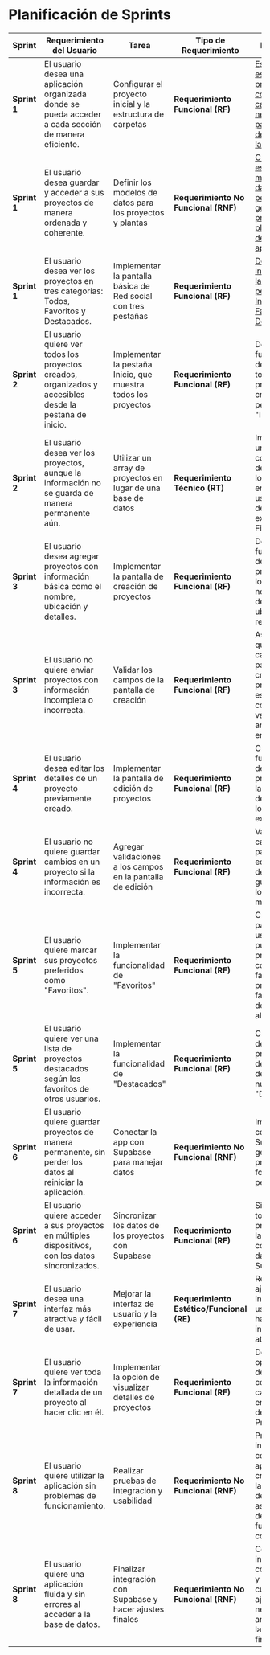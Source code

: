 # Planificación de Sprints

| Sprint | Requerimiento del Usuario | Tarea | Tipo de Requerimiento | Descripción | Desarrollador | Done |
| --- | --- | --- | --- | --- | --- | --- |
| **Sprint 1** | El usuario desea una aplicación organizada donde se pueda acceder a cada sección de manera eficiente. | Configurar el proyecto inicial y la estructura de carpetas | **Requerimiento Funcional (RF)** | [Establecer la estructura del proyecto y configurar las carpetas necesarias para el desarrollo de la app. ](https://github.com/eduardo202020/forestAppPhone/commit/32303301196d0f00a1cb9abba8e362d4bbfcb2c2) | **Jhunior** | [x] |
| **Sprint 1** | El usuario desea guardar y acceder a sus proyectos de manera ordenada y coherente. | Definir los modelos de datos para los proyectos y plantas | **Requerimiento No Funcional (RNF)** | [Crear un esquema o modelo de datos que permita gestionar los proyectos y plantas dentro de la aplicación.](https://github.com/eduardo202020/forestAppPhone/commit/6556ef13b28bd64a2618eb49bd0d2be3f977b23a) | **Piero** | [x] |
| **Sprint 1** | El usuario desea ver los proyectos en tres categorías: Todos, Favoritos y Destacados. | Implementar la pantalla básica de Red social con tres pestañas | **Requerimiento Funcional (RF)** | [Desarrollar la interfaz con las tres pestañas: Inicio, Favoritos y Destacados.](https://github.com/eduardo202020/forestAppPhone/commit/2660fb2c58d9034b4bb530edc0f4eea5c3cd813f) | **Piero** | [x] |
| **Sprint 2** | El usuario quiere ver todos los proyectos creados, organizados y accesibles desde la pestaña de inicio. | Implementar la pestaña Inicio, que muestra todos los proyectos | **Requerimiento Funcional (RF)** | Desarrollar la funcionalidad de mostrar todos los proyectos creados en la pestaña "Inicio". | **Jhunior** | [x] |
| **Sprint 2** | El usuario desea ver los proyectos, aunque la información no se guarda de manera permanente aún. | Utilizar un array de proyectos en lugar de una base de datos | **Requerimiento Técnico (RT)** | Implementar un array local como fuente de datos para los proyectos, en lugar de usar una base de datos externa (como Firebase). | **Jhunior** | [x] |
| **Sprint 3** | El usuario desea agregar proyectos con información básica como el nombre, ubicación y detalles. | Implementar la pantalla de creación de proyectos | **Requerimiento Funcional (RF)** | Desarrollar la funcionalidad de crear proyectos con los campos: nombre, descripción, ubicación y región. | **Jhunior** | [ ] |
| **Sprint 3** | El usuario no quiere enviar proyectos con información incompleta o incorrecta. | Validar los campos de la pantalla de creación | **Requerimiento Funcional (RF)** | Asegurarse de que los campos en la pantalla de creación de proyectos estén correctamente validados antes de ser enviados. | **Piero** | [ ] |
| **Sprint 4** | El usuario desea editar los detalles de un proyecto previamente creado. | Implementar la pantalla de edición de proyectos | **Requerimiento Funcional (RF)** | Crear la funcionalidad de edición de proyectos con la capacidad de modificar los campos existentes. | **Jhunior** | [ ] |
| **Sprint 4** | El usuario no quiere guardar cambios en un proyecto si la información es incorrecta. | Agregar validaciones a los campos en la pantalla de edición | **Requerimiento Funcional (RF)** | Validar los campos en la pantalla de edición antes de realizar el guardado de los datos modificados. | **Piero** | [ ] |
| **Sprint 5** | El usuario quiere marcar sus proyectos preferidos como "Favoritos". | Implementar la funcionalidad de "Favoritos" | **Requerimiento Funcional (RF)** | Crear la opción para que los usuarios puedan marcar proyectos como favoritos. Los proyectos favoritos deben ser almacenados. | **Jhunior** | [ ] |
| **Sprint 5** | El usuario quiere ver una lista de proyectos destacados según los favoritos de otros usuarios. | Implementar la funcionalidad de "Destacados" | **Requerimiento Funcional (RF)** | Crear la opción de mostrar los proyectos más destacados dentro de una nueva pestaña "Destacados". | **Piero** | [ ] |
| **Sprint 6** | El usuario quiere guardar proyectos de manera permanente, sin perder los datos al reiniciar la aplicación. | Conectar la app con Supabase para manejar datos | **Requerimiento No Funcional (RNF)** | Implementar la conexión con Supabase para gestionar los proyectos de forma persistente. | **Jhunior** | [ ] |
| **Sprint 6** | El usuario quiere acceder a sus proyectos en múltiples dispositivos, con los datos sincronizados. | Sincronizar los datos de los proyectos con Supabase | **Requerimiento Funcional (RF)** | Sincronizar todos los proyectos de la aplicación con la base de datos Supabase. | **Jhunior** | [ ] |
| **Sprint 7** | El usuario desea una interfaz más atractiva y fácil de usar. | Mejorar la interfaz de usuario y la experiencia | **Requerimiento Estético/Funcional (RE)** | Realizar ajustes en la interfaz de usuario para hacerla más intuitiva y atractiva. | **Piero** | [ ] |
| **Sprint 7** | El usuario quiere ver toda la información detallada de un proyecto al hacer clic en él. | Implementar la opción de visualizar detalles de proyectos | **Requerimiento Funcional (RF)** | Desarrollar la opción de ver detalles completos de cada proyecto en la pestaña de "Ver Proyecto". | **Jhunior** | [ ] |
| **Sprint 8** | El usuario quiere utilizar la aplicación sin problemas de funcionamiento. | Realizar pruebas de integración y usabilidad | **Requerimiento No Funcional (RNF)** | Probar la integración completa de la app, desde la creación hasta la visualización de proyectos, asegurándose de que todo funcione correctamente. | **Jhunior** | [ ] |
| **Sprint 8** | El usuario quiere una aplicación fluida y sin errores al acceder a la base de datos. | Finalizar integración con Supabase y hacer ajustes finales | **Requerimiento No Funcional (RNF)** | Completar la integración con Supabase y realizar cualquier ajuste necesario antes del lanzamiento final. | **Jhunior** | [ ] |
